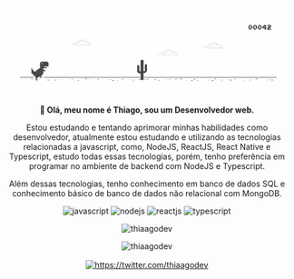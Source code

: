 <p align="center">
  <img src="./.github/dino-chrome.gif" width="px">
   <br><br>
  <strong>
    👋 Olá, meu nome é Thiago, sou um Desenvolvedor web.
  </strong>
</p>

<p align="center" style="text-align: center;">
    Estou estudando e tentando aprimorar minhas habilidades como desenvolvedor, atualmente estou estudando e utilizando as tecnologias relacionadas a javascript,   como, NodeJS, ReactJS, React Native e Typescript, estudo todas essas tecnologias, porém, tenho preferência em programar no ambiente de backend com NodeJS e Typescript.
</p>

<p align="center" style="text-align: center;">
   Além dessas tecnologias, tenho conhecimento em banco de dados SQL e conhecimento básico de banco de dados não relacional com MongoDB.
</p>

<p align="center">
    <img src="https://devicon.dev/devicon.git/icons/javascript/javascript-original.svg" alt="javascript"  width="20 "height="20"/>
    <img src="https://devicon.dev/devicon.git/icons/nodejs/nodejs-original.svg" alt="nodejs"  width="20 "height="20"/>
    <img src="https://devicon.dev/devicon.git/icons/react/react-original.svg" alt="reactjs"  width="20 "height="20"/>
    <img src="https://devicon.dev/devicon.git/icons/typescript/typescript-original.svg" alt="typescript"  width="20 "height="20"/>
</p>

<p align="center">
  <img src="https://github-readme-stats.vercel.app/api?username=thiaagodev&show_icons=true&theme=dark&count_private=true" alt="thiaagodev" />
</p>

<p align="center">
  <img src="https://github-readme-stats.vercel.app/api/top-langs/?username=thiaagodev&theme=dark" alt="thiaagodev" />
</p>

<p align="center">
 <a href="https://twitter.com/thiaagodev" target="blank">
   <img align="center" src="https://cdn.jsdelivr.net/npm/simple-icons@3.0.1/icons/twitter.svg" alt="https://twitter.com/thiaagodev" height="20" width="20" />
</a>
